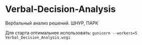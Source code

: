 # Verbal-Decision-Analysis
Вербальный анализ решений. ШНУР, ПАРК

Для старта оптимальнее использовать:
`gunicorn --workers=5 Verbal_Decision_Analysis.wsgi`



